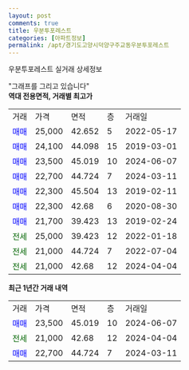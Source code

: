 ```yaml
---
layout: post
comments: true
title: 우분투포레스트
categories: [아파트정보]
permalink: /apt/경기도고양시덕양구주교동우분투포레스트
---
```


우분투포레스트 실거래 상세정보

<script type="text/javascript">
  google.charts.load('current', {'packages':['line', 'corechart']});
  google.charts.setOnLoadCallback(drawChart);

  function drawChart() {
    var data = new google.visualization.DataTable();
    data.addColumn('date', '거래일');
    data.addColumn('number', "매매");
    data.addColumn('number', "전세");
    data.addColumn('number', "전매");

    data.addRows([[new Date(Date.parse("2024-06-07")), 23500, null, null], [new Date(Date.parse("2024-04-04")), null, 21000, null], [new Date(Date.parse("2024-03-11")), 22700, null, null]]);

    var options = {
      hAxis: {
        format: 'yyyy/MM/dd'
      },    
      lineWidth: 0,
      pointsVisible: true,    
      title: '최근 1년간 유형별 실거래가 분포',
      legend: { position: 'bottom' }
    };

    var formatter = new google.visualization.NumberFormat({pattern:'###,###'} );
    formatter.format(data, 1);
    formatter.format(data, 2);
    
    setTimeout(function() {
        var chart = new google.visualization.LineChart(document.getElementById('columnchart_material'));
        chart.draw(data, (options));
        document.getElementById('loading').style.display = 'none';
    }, 200);
  }
</script>


<div id="loading" style="z-index:20; display: block; margin-left: 0px">"그래프를 그리고 있습니다"</div>
<div id="columnchart_material" style="width: 95%; margin-left: 0px; display: block"></div>
<!-- contents start -->
<b>역대 전용면적, 거래별 최고가</b>
<table class="sortable">
    <tr>
      <td>거래</td>
      <td>가격</td>
      <td>면적</td>
      <td>층</td>
      <td>거래일</td>
    </tr>
        <tr>
          <td><a style="color: blue">매매</a></td>
          <td>25,000</td>
          <td>42.652</td>
          <td>5</td>
          <td>2022-05-17</td>
        </tr>            <tr>
          <td><a style="color: blue">매매</a></td>
          <td>24,100</td>
          <td>44.098</td>
          <td>15</td>
          <td>2019-03-01</td>
        </tr>            <tr>
          <td><a style="color: blue">매매</a></td>
          <td>23,500</td>
          <td>45.019</td>
          <td>10</td>
          <td>2024-06-07</td>
        </tr>            <tr>
          <td><a style="color: blue">매매</a></td>
          <td>22,700</td>
          <td>44.724</td>
          <td>7</td>
          <td>2024-03-11</td>
        </tr>            <tr>
          <td><a style="color: blue">매매</a></td>
          <td>22,300</td>
          <td>45.504</td>
          <td>13</td>
          <td>2019-02-11</td>
        </tr>            <tr>
          <td><a style="color: blue">매매</a></td>
          <td>22,300</td>
          <td>42.68</td>
          <td>6</td>
          <td>2020-08-30</td>
        </tr>            <tr>
          <td><a style="color: blue">매매</a></td>
          <td>21,700</td>
          <td>39.423</td>
          <td>13</td>
          <td>2019-02-24</td>
        </tr>        
        <tr>
              <td><a style="color: darkgreen">전세</a></td>
              <td>25,000</td>
              <td>39.423</td>
              <td>12</td>
              <td>2022-01-18</td>
            </tr>            <tr>
              <td><a style="color: darkgreen">전세</a></td>
              <td>21,000</td>
              <td>44.724</td>
              <td>7</td>
              <td>2022-07-04</td>
            </tr>            <tr>
              <td><a style="color: darkgreen">전세</a></td>
              <td>21,000</td>
              <td>42.68</td>
              <td>12</td>
              <td>2024-04-04</td>
            </tr>        
    
</table>

<b>최근 1년간 거래 내역</b>

<table class="sortable">
    <tr>
      <td>거래</td>
      <td>가격</td>
      <td>면적</td>
      <td>층</td>
      <td>거래일</td>
    </tr>
    <tr>
      <td><a style="color: blue">매매</a></td>
      <td>23,500</td>
      <td>45.019</td>
      <td>10</td>
      <td>2024-06-07</td>
    </tr>          <tr>
      <td><a style="color: darkgreen">전세</a></td>
      <td>21,000</td>
      <td>42.68</td>
      <td>12</td>
      <td>2024-04-04</td>
    </tr>          <tr>
      <td><a style="color: blue">매매</a></td>
      <td>22,700</td>
      <td>44.724</td>
      <td>7</td>
      <td>2024-03-11</td>
    </tr>      </table>
<!-- contents end -->    

